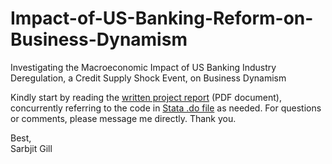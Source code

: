 # Impact-of-US-Banking-Reform-on-Business-Dynamism
Investigating the Macroeconomic Impact of US Banking Industry Deregulation, a Credit Supply Shock Event, on Business Dynamism

Kindly start by reading the <a href="https://github.com/sarbjitgill/US-Banking-Reform-Impact-on-Business-Dynamism/blob/main/Project%20Report%20-%20Investigating%20the%20Macroeconomic%20Impact%20of%20US%20Banking%20Industry%20Deregulation%2C%20a%20Credit%20Supply%20Shock%20Event%2C%20on%20Business%20Dynamism.pdf" target="_blank">written project report</a> (PDF document), concurrently referring to the code in <a href="https://github.com/sarbjitgill/US-Banking-Reform-Impact-on-Business-Dynamism/blob/main/Stata%20.do%20File%20-%20Investigating%20the%20Macroeconomic%20Impact%20of%20US%20Banking%20Industry%20Deregulation%2C%20a%20Credit%20Supply%20Shock%20Event%2C%20on%20Business%20Dynamism.do" target="_blank">Stata .do file</a> as needed. For questions or comments, please message me directly. Thank you.

Best, <br/>
Sarbjit Gill
